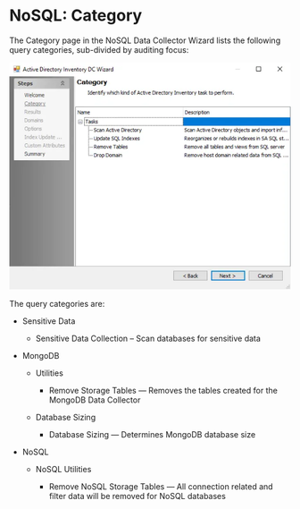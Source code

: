 # NoSQL: Category

The Category page in the NoSQL Data Collector Wizard lists the following query categories,
sub-divided by auditing focus:

![NoSQL Data Collector Wizard Category Page](../../../../../../static/img/product_docs/accessanalyzer/enterpriseauditor/admin/datacollector/adinventory/category.webp)

The query categories are:

- Sensitive Data

    - Sensitive Data Collection – Scan databases for sensitive data

- MongoDB

    - Utilities

        - Remove Storage Tables — Removes the tables created for the MongoDB Data Collector

    - Database Sizing

        - Database Sizing — Determines MongoDB database size

- NoSQL

    - NoSQL Utilities

        - Remove NoSQL Storage Tables — All connection related and filter data will be removed for
          NoSQL databases
